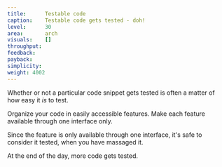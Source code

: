 ```yaml
---
title:      Testable code
caption:    Testable code gets tested - doh!
level:      30
area:       arch
visuals:    []
throughput:
feedback:
payback:
simplicity:
weight: 4002
---
```


Whether or not a particular code snippet gets tested is often a matter of how easy it _is_ to test.

Organize your code in easily accessible features. Make each feature available through one interface only.

Since the feature is only available through one interface, it's safe to consider it tested, when you have massaged it.

At the end of the day, more code gets tested.
